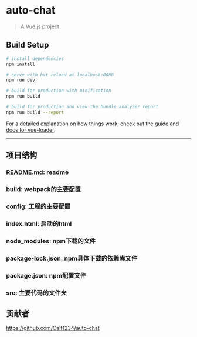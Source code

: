# auto-chat

> A Vue.js project

## Build Setup

``` bash
# install dependencies
npm install

# serve with hot reload at localhost:8080
npm run dev

# build for production with minification
npm run build

# build for production and view the bundle analyzer report
npm run build --report
```

For a detailed explanation on how things work, check out the [guide](http://vuejs-templates.github.io/webpack/) and [docs for vue-loader](http://vuejs.github.io/vue-loader).

---

## 项目结构
### README.md: readme

### build: webpack的主要配置

### config: 工程的主要配置

### index.html: 启动的html

### node_modules: npm下载的文件

### package-lock.json: npm具体下载的依赖库文件

### package.json: npm配置文件

### src: 主要代码的文件夹


## 贡献者
https://github.com/Calf1234/auto-chat